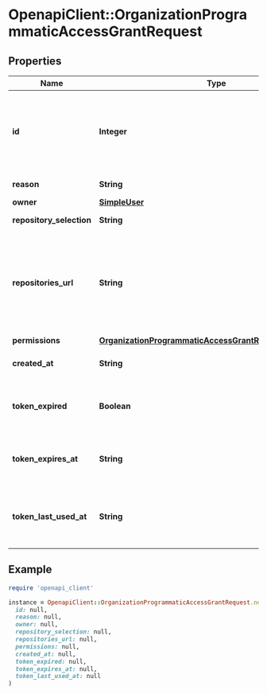 # OpenapiClient::OrganizationProgrammaticAccessGrantRequest

## Properties

| Name | Type | Description | Notes |
| ---- | ---- | ----------- | ----- |
| **id** | **Integer** | Unique identifier of the request for access via fine-grained personal access token. The &#x60;pat_request_id&#x60; used to review PAT requests. |  |
| **reason** | **String** | Reason for requesting access. |  |
| **owner** | [**SimpleUser**](SimpleUser.md) |  |  |
| **repository_selection** | **String** | Type of repository selection requested. |  |
| **repositories_url** | **String** | URL to the list of repositories requested to be accessed via fine-grained personal access token. Should only be followed when &#x60;repository_selection&#x60; is &#x60;subset&#x60;. |  |
| **permissions** | [**OrganizationProgrammaticAccessGrantRequestPermissions**](OrganizationProgrammaticAccessGrantRequestPermissions.md) |  |  |
| **created_at** | **String** | Date and time when the request for access was created. |  |
| **token_expired** | **Boolean** | Whether the associated fine-grained personal access token has expired. |  |
| **token_expires_at** | **String** | Date and time when the associated fine-grained personal access token expires. |  |
| **token_last_used_at** | **String** | Date and time when the associated fine-grained personal access token was last used for authentication. |  |

## Example

```ruby
require 'openapi_client'

instance = OpenapiClient::OrganizationProgrammaticAccessGrantRequest.new(
  id: null,
  reason: null,
  owner: null,
  repository_selection: null,
  repositories_url: null,
  permissions: null,
  created_at: null,
  token_expired: null,
  token_expires_at: null,
  token_last_used_at: null
)
```

